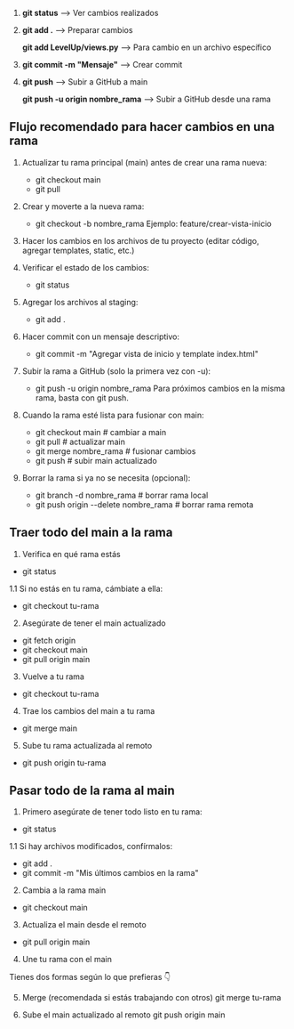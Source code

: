 1. **git status**          --> Ver cambios realizados
2. **git add .**           --> Preparar cambios
   
   **git add LevelUp/views.py** --> Para cambio en un archivo específico
4. **git commit -m "Mensaje"**  --> Crear commit
5. **git push**            --> Subir a GitHub a main
   
   **git push -u origin nombre_rama**  --> Subir a GitHub desde una rama




## Flujo recomendado para hacer cambios en una rama

1. Actualizar tu rama principal (main) antes de crear una rama nueva:

   - git checkout main
   - git pull


2. Crear y moverte a la nueva rama:

   - git checkout -b nombre_rama
     Ejemplo: feature/crear-vista-inicio

3. Hacer los cambios en los archivos de tu proyecto (editar código, agregar templates, static, etc.)
4. Verificar el estado de los cambios:
   
   - git status


5. Agregar los archivos al staging:

   - git add .


6. Hacer commit con un mensaje descriptivo:

   - git commit -m "Agregar vista de inicio y template index.html"


7. Subir la rama a GitHub (solo la primera vez con -u):

   - git push -u origin nombre_rama
      Para próximos cambios en la misma rama, basta con git push.

8. Cuando la rama esté lista para fusionar con main:

   - git checkout main      # cambiar a main
   - git pull               # actualizar main
   - git merge nombre_rama  # fusionar cambios
   - git push               # subir main actualizado


9. Borrar la rama si ya no se necesita (opcional):

   - git branch -d nombre_rama           # borrar rama local
   - git push origin --delete nombre_rama  # borrar rama remota


## Traer todo del main a la rama

1. Verifica en qué rama estás
- git status

1.1 Si no estás en tu rama, cámbiate a ella:

- git checkout tu-rama

2. Asegúrate de tener el main actualizado
- git fetch origin
- git checkout main
- git pull origin main

3. Vuelve a tu rama
- git checkout tu-rama

4. Trae los cambios del main a tu rama
- git merge main

5. Sube tu rama actualizada al remoto
- git push origin tu-rama


## Pasar todo de la rama al main

1. Primero asegúrate de tener todo listo en tu rama:
- git status

1.1 Si hay archivos modificados, confírmalos:
- git add .
- git commit -m "Mis últimos cambios en la rama"

2. Cambia a la rama main
- git checkout main

3. Actualiza el main desde el remoto
- git pull origin main

4. Une tu rama con el main

Tienes dos formas según lo que prefieras 👇

5. Merge (recomendada si estás trabajando con otros)
git merge tu-rama

6. Sube el main actualizado al remoto
git push origin main
